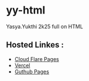 # yy-html
Yasya.Yukthi 2k25 full on HTML

## Hosted Linkes :
- [Cloud Flare Pages](https://yasya-yukthi-html.pages.dev/)
- [Vercel](https://yasya-yukthi-html.vercel.app/)
- [Guthub Pages](https://curionative.github.io/Yasya-Yukthi-HTML/)
